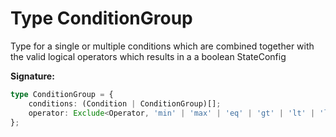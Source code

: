 
# Type ConditionGroup

Type for a single or multiple conditions which are combined together with the valid logical operators which results in a a boolean StateConfig

<b>Signature:</b>

```typescript
type ConditionGroup = {
    conditions: (Condition | ConditionGroup)[];
    operator: Exclude<Operator, 'min' | 'max' | 'eq' | 'gt' | 'lt' | 'lte' | 'gte'>;
};
```
